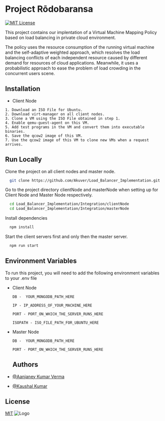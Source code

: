 # Project Rōdobaransa

[![MIT License](https://img.shields.io/badge/License-MIT-green.svg)](https://choosealicense.com/licenses/mit/)

This project contains our implentation of a Virtual Machine Mapping Policy based on load balancing in private cloud environment.

The policy uses the resource consumption of the running virtual machine and the self-adaptive weighted approach, which resolves the load balancing conflicts of each independent resource caused by different demand for resources of cloud applications. Meanwhile, it uses a probabilistic approach to ease the problem of load crowding in the concurrent users scene.

## Installation

- Client Node

```
1. Download an ISO File for Ubuntu.
2. Download virt-manager on all client nodes.
3. Clone a VM using the ISO File obtained in step 1.
4. Enable qemu-guest-agent on this VM.
5. Add test programs in the VM and convert them into executable binaries.
6. Save the qcow2 image of this VM.
7. Use the qcow2 image of this VM to clone new VMs when a request arrives.
```

## Run Locally

Clone the project on all client nodes and master node.

```bash
  git clone https://github.com/Akuver/Load_Balancer_Implementation.git
```

Go to the project directory clientNode and masterNode when setting up for Client Node and Master Node respectively.

```bash
  cd Load_Balancer_Implementation/Integration/clientNode
  cd Load_Balancer_Implementation/Integration/masterNode
```

Install dependencies

```bash
  npm install
```

Start the client servers first and only then the master server.

```bash
  npm run start
```

## Environment Variables

To run this project, you will need to add the following environment variables to your .env file

- Client Node

  `DB -  YOUR_MONGODB_PATH_HERE`

  `IP - IP_ADDRESS_OF_YOUR_MACHINE_HERE`

  `PORT - PORT_ON_WHICH_THE_SERVER_RUNS_HERE`

  `ISOPATH - ISO_FILE_PATH_FOR_UBUNTU_HERE`

- Master Node

  `DB -  YOUR_MONGODB_PATH_HERE`

  `PORT - PORT_ON_WHICH_THE_SERVER_RUNS_HERE`

  ## Authors

- [@Aanjaney Kumar Verma](https://www.github.com/Akuver)
- [@Kaushal Kumar](https://www.github.com/kaushalkuma-r)

## License

[MIT](https://choosealicense.com/licenses/mit/)
![Logo](https://github.com/Akuver/Load_Balancer_Implementation/blob/c3d9cf6d984b4f1a87369302654385eec7ae7792/Logo.png)
